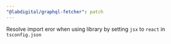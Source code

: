 ```yaml
---
"@labdigital/graphql-fetcher": patch
---
```


Resolve import eror when using library by setting `jsx` to `react` in `tsconfig.json`
